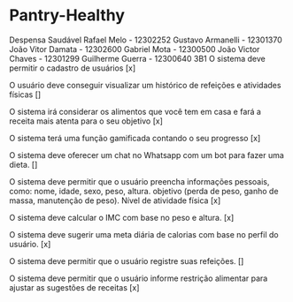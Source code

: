 # Pantry-Healthy
Despensa Saudável
Rafael Melo - 12302252
Gustavo Armanelli - 12301370
João Vitor Damata - 12302600
Gabriel Mota - 12300500
João Victor Chaves - 12301299
Guilherme Guerra - 12300640
3B1
O sistema deve permitir o cadastro de usuários [x]

O usuário deve conseguir visualizar um histórico de refeições e atividades físicas []

O sistema irá considerar os alimentos que você tem em casa e fará a receita mais atenta para o seu objetivo [x]

O sistema terá uma função gamificada contando o seu progresso [x]

O sistema deve oferecer um chat no Whatsapp com um bot para fazer uma dieta. []

O sistema deve permitir que o usuário preencha informações pessoais, como: nome, idade, sexo, peso, altura. objetivo (perda de peso, ganho de massa, manutenção de peso). Nível de atividade física [x]

O sistema deve calcular o IMC com base no peso e altura. [x]

O sistema deve sugerir uma meta diária de calorias com base no perfil do usuário. [x]

O sistema deve permitir que o usuário registre suas refeições. []

O sistema deve permitir que o usuário informe restrição alimentar para ajustar as sugestões de receitas [x]
